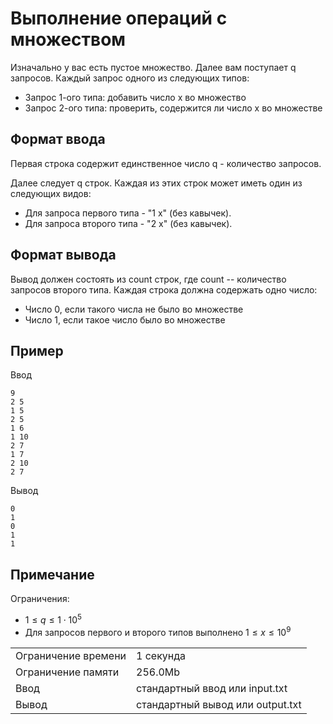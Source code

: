 # Выполнение операций с множеством

Изначально у вас есть пустое множество. Далее вам поступает q запросов. Каждый запрос одного из следующих типов:

*   Запрос 1-ого типа: добавить число x во множество
*   Запрос 2-ого типа: проверить, содержится ли число x во множестве

## Формат ввода

Первая строка содержит единственное число q - количество запросов.

Далее следует q строк. Каждая из этих строк может иметь один из следующих видов:

*   Для запроса первого типа - "1 x" (без кавычек).
*   Для запроса второго типа - "2 x" (без кавычек).

## Формат вывода

Вывод должен состоять из count строк, где count -- количество запросов второго типа. Каждая строка должна содержать одно число:

*   Число 0, если такого числа не было во множестве
*   Число 1, если такое число было во множестве

## Пример

Ввод

    9
    2 5
    1 5
    2 5
    1 6
    1 10
    2 7
    1 7
    2 10
    2 7
    

Вывод

    0
    1
    0
    1
    1
    

## Примечание

Ограничения:

*   $1 \leq q \leq 1 \cdot 10^5$
*   Для запросов первого и второго типов выполнено $1 \leq x \leq 10^9$

<table>
 <tr class="time-limit">
    <td class="property-title">Ограничение времени</td>
    <td>1&nbsp;секунда</td>
 </tr>
 <tr class="memory-limit">
    <td class="property-title">Ограничение памяти</td>
    <td>256.0Mb</td>
 </tr>
 <tr class="input-file">
    <td class="property-title">Ввод</td>
    <td colspan="1">стандартный ввод или input.txt</td>
 </tr>
 <tr class="output-file">
    <td class="property-title">Вывод</td>
    <td colspan="1">стандартный вывод или output.txt</td>
 </tr>
</table>
